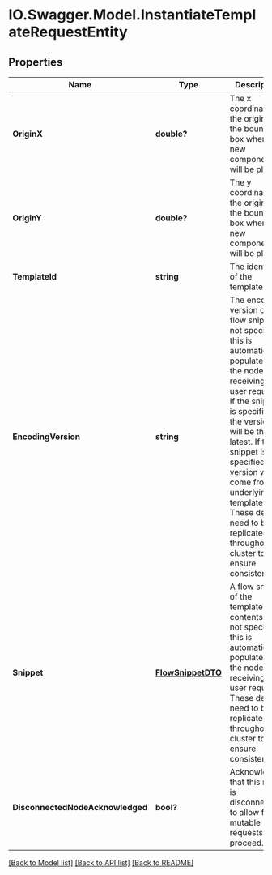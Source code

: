# IO.Swagger.Model.InstantiateTemplateRequestEntity
## Properties

Name | Type | Description | Notes
------------ | ------------- | ------------- | -------------
**OriginX** | **double?** | The x coordinate of the origin of the bounding box where the new components will be placed. | [optional] 
**OriginY** | **double?** | The y coordinate of the origin of the bounding box where the new components will be placed. | [optional] 
**TemplateId** | **string** | The identifier of the template. | [optional] 
**EncodingVersion** | **string** | The encoding version of the flow snippet. If not specified, this is automatically populated by the node receiving the user request. If the snippet is specified, the version will be the latest. If the snippet is not specified, the version will come from the underlying template. These details need to be replicated throughout the cluster to ensure consistency. | [optional] 
**Snippet** | [**FlowSnippetDTO**](FlowSnippetDTO.md) | A flow snippet of the template contents. If not specified, this is automatically populated by the node receiving the user request. These details need to be replicated throughout the cluster to ensure consistency. | [optional] 
**DisconnectedNodeAcknowledged** | **bool?** | Acknowledges that this node is disconnected to allow for mutable requests to proceed. | [optional] 

[[Back to Model list]](../README.md#documentation-for-models) [[Back to API list]](../README.md#documentation-for-api-endpoints) [[Back to README]](../README.md)


